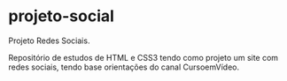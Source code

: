 # projeto-social
Projeto Redes Sociais.

Repositório de estudos de HTML e CSS3 tendo como projeto um site com redes sociais, tendo base orientações do canal CursoemVídeo.
